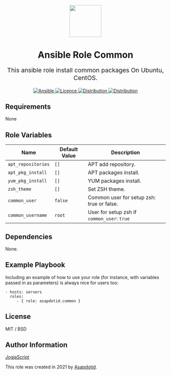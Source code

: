 <p align="center"> <img src="https://user-images.githubusercontent.com/34257858/129839002-15e3f2c7-3f75-46d4-afae-0fd207d7fdde.png" width="100" height="100"></p>

<h1 align="center">
    Ansible Role Common
</h1>

<p align="center" style="font-size: 1.2rem;">
    This ansible role install common packages On Ubuntu, CentOS.
</p>

<p align="center">

<a href="https://www.ansible.com">
  <img src="https://img.shields.io/badge/Ansible-2.10-green?style=flat&logo=ansible" alt="Ansible">
</a>
<a href="LICENSE.md">
  <img src="https://img.shields.io/badge/License-MIT-blue.svg" alt="Licence">
</a>
<a href="https://ubuntu.com/">
  <img src="https://img.shields.io/badge/ubuntu-20.x-orange?style=flat&logo=ubuntu" alt="Distribution">
</a>
<a href="https://www.centos.org/">
  <img src="https://img.shields.io/badge/CentOS-8-green?style=flat&logo=centos" alt="Distribution">
</a>

## Requirements

None

## Role Variables

| Name               | Default Value | Description                                 |
| ------------------ | ------------- | ------------------------------------------- |
| `apt_repositories` | `[]`          | APT add repository.                         |
| `apt_pkg_install`  | `[]`          | APT packages install.                       |
| `yum_pkg_install`  | `[]`          | YUM packages install.                       |
| `zsh_theme`        | `[]`          | Set ZSH theme.                              |
| `common_user`      | `false`       | Common user for setup zsh: true or false.   |
| `common_username`  | `root`        | User for setup zsh if `common_user`: `true` |

## Dependencies

None.

## Example Playbook

Including an example of how to use your role (for instance, with variables passed in as parameters) is always nice for users too:

    - hosts: servers
      roles:
         - { role: asapdotid.common }

## License

MIT / BSD

## Author Information

[JogjaScript](https://jogjascript.com)

This role was created in 2021 by [Asapdotid](https://jogjascript.com/).
